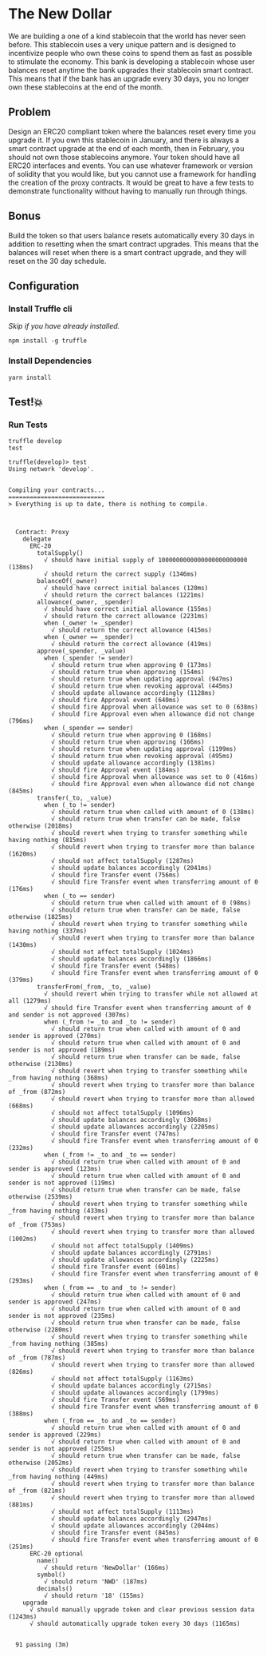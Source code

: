 # The New Dollar

We are building a one of a kind stablecoin that the world has never seen before. This stablecoin uses a very unique pattern and is designed to incentivize people who own these coins to spend them as fast as possible to stimulate the economy. This bank is developing a stablecoin whose user balances reset anytime the bank upgrades their stablecoin smart contract. This means that if the bank has an upgrade every 30 days, you no longer own these stablecoins at the end of the month.

## Problem

Design an ERC20 compliant token where the balances reset every time you upgrade it.
If you own this stablecoin in January, and there is always a smart contract upgrade at the end of each month, then in February, you should not own those stablecoins anymore. Your token should have all ERC20 interfaces and events. You can use whatever framework or version of solidity that you would like, but you cannot use a framework for handling the creation of the proxy contracts. It would be great to have a few tests to demonstrate functionality without having to manually run through things.

## Bonus
Build the token so that users balance resets automatically every 30 days in addition to resetting when the smart contract upgrades. This means that the balances will reset when there is a smart contract upgrade, and they will reset on the 30 day schedule.


## Configuration

### Install Truffle cli

_Skip if you have already installed._

```
npm install -g truffle
```

### Install Dependencies

```
yarn install
```

## Test!💥

### Run Tests

```
truffle develop
test
```

```
truffle(develop)> test
Using network 'develop'.


Compiling your contracts...
===========================
> Everything is up to date, there is nothing to compile.



  Contract: Proxy
    delegate
      ERC-20
        totalSupply()
          √ should have initial supply of 1000000000000000000000000 (138ms)
          √ should return the correct supply (1346ms)
        balanceOf(_owner)
          √ should have correct initial balances (120ms)
          √ should return the correct balances (1221ms)
        allowance(_owner, _spender)
          √ should have correct initial allowance (155ms)
          √ should return the correct allowance (2231ms)
          when (_owner != _spender)
            √ should return the correct allowance (415ms)
          when (_owner == _spender)
            √ should return the correct allowance (419ms)
        approve(_spender, _value)
          when (_spender != sender)
            √ should return true when approving 0 (173ms)
            √ should return true when approving (154ms)
            √ should return true when updating approval (947ms)
            √ should return true when revoking approval (445ms)
            √ should update allowance accordingly (1128ms)
            √ should fire Approval event (640ms)
            √ should fire Approval when allowance was set to 0 (638ms)
            √ should fire Approval even when allowance did not change (796ms)
          when (_spender == sender)
            √ should return true when approving 0 (168ms)
            √ should return true when approving (166ms)
            √ should return true when updating approval (1199ms)
            √ should return true when revoking approval (495ms)
            √ should update allowance accordingly (1381ms)
            √ should fire Approval event (184ms)
            √ should fire Approval when allowance was set to 0 (416ms)
            √ should fire Approval even when allowance did not change (845ms)
        transfer(_to, _value)
          when (_to != sender)
            √ should return true when called with amount of 0 (138ms)
            √ should return true when transfer can be made, false otherwise (2018ms)
            √ should revert when trying to transfer something while having nothing (815ms)
            √ should revert when trying to transfer more than balance (1620ms)
            √ should not affect totalSupply (1287ms)
            √ should update balances accordingly (2041ms)
            √ should fire Transfer event (756ms)
            √ should fire Transfer event when transferring amount of 0 (176ms)
          when (_to == sender)
            √ should return true when called with amount of 0 (98ms)
            √ should return true when transfer can be made, false otherwise (1825ms)
            √ should revert when trying to transfer something while having nothing (337ms)
            √ should revert when trying to transfer more than balance (1430ms)
            √ should not affect totalSupply (1024ms)
            √ should update balances accordingly (1866ms)
            √ should fire Transfer event (548ms)
            √ should fire Transfer event when transferring amount of 0 (379ms)
        transferFrom(_from, _to, _value)
          √ should revert when trying to transfer while not allowed at all (1279ms)
          √ should fire Transfer event when transferring amount of 0 and sender is not approved (307ms)
          when (_from != _to and _to != sender)
            √ should return true when called with amount of 0 and sender is approved (270ms)
            √ should return true when called with amount of 0 and sender is not approved (189ms)
            √ should return true when transfer can be made, false otherwise (2130ms)
            √ should revert when trying to transfer something while _from having nothing (368ms)
            √ should revert when trying to transfer more than balance of _from (872ms)
            √ should revert when trying to transfer more than allowed (668ms)
            √ should not affect totalSupply (1096ms)
            √ should update balances accordingly (3068ms)
            √ should update allowances accordingly (2205ms)
            √ should fire Transfer event (747ms)
            √ should fire Transfer event when transferring amount of 0 (232ms)
          when (_from != _to and _to == sender)
            √ should return true when called with amount of 0 and sender is approved (123ms)
            √ should return true when called with amount of 0 and sender is not approved (119ms)
            √ should return true when transfer can be made, false otherwise (2539ms)
            √ should revert when trying to transfer something while _from having nothing (433ms)
            √ should revert when trying to transfer more than balance of _from (753ms)
            √ should revert when trying to transfer more than allowed (1002ms)
            √ should not affect totalSupply (1409ms)
            √ should update balances accordingly (2791ms)
            √ should update allowances accordingly (2225ms)
            √ should fire Transfer event (601ms)
            √ should fire Transfer event when transferring amount of 0 (293ms)
          when (_from == _to and _to != sender)
            √ should return true when called with amount of 0 and sender is approved (247ms)
            √ should return true when called with amount of 0 and sender is not approved (235ms)
            √ should return true when transfer can be made, false otherwise (2280ms)
            √ should revert when trying to transfer something while _from having nothing (385ms)
            √ should revert when trying to transfer more than balance of _from (787ms)
            √ should revert when trying to transfer more than allowed (826ms)
            √ should not affect totalSupply (1163ms)
            √ should update balances accordingly (2715ms)
            √ should update allowances accordingly (1799ms)
            √ should fire Transfer event (569ms)
            √ should fire Transfer event when transferring amount of 0 (388ms)
          when (_from == _to and _to == sender)
            √ should return true when called with amount of 0 and sender is approved (229ms)
            √ should return true when called with amount of 0 and sender is not approved (255ms)
            √ should return true when transfer can be made, false otherwise (2052ms)
            √ should revert when trying to transfer something while _from having nothing (449ms)
            √ should revert when trying to transfer more than balance of _from (821ms)
            √ should revert when trying to transfer more than allowed (881ms)
            √ should not affect totalSupply (1113ms)
            √ should update balances accordingly (2947ms)
            √ should update allowances accordingly (2044ms)
            √ should fire Transfer event (845ms)
            √ should fire Transfer event when transferring amount of 0 (251ms)
      ERC-20 optional
        name()
          √ should return 'NewDollar' (166ms)
        symbol()
          √ should return 'NWD' (187ms)
        decimals()
          √ should return '18' (155ms)
    upgrade
      √ should manually upgrade token and clear previous session data (1243ms)
      √ should automatically upgrade token every 30 days (1165ms)


  91 passing (3m)

```
